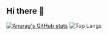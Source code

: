 ## Hi there 👋

[![Anurag's GitHub stats](https://github-readme-stats.vercel.app/api?username=DanielChuaaa)](https://github.com/anuraghazra/github-readme-stats)
![Top Langs](https://github-readme-stats.vercel.app/api/top-langs/?username=anuraghazra&langs_count=8)
